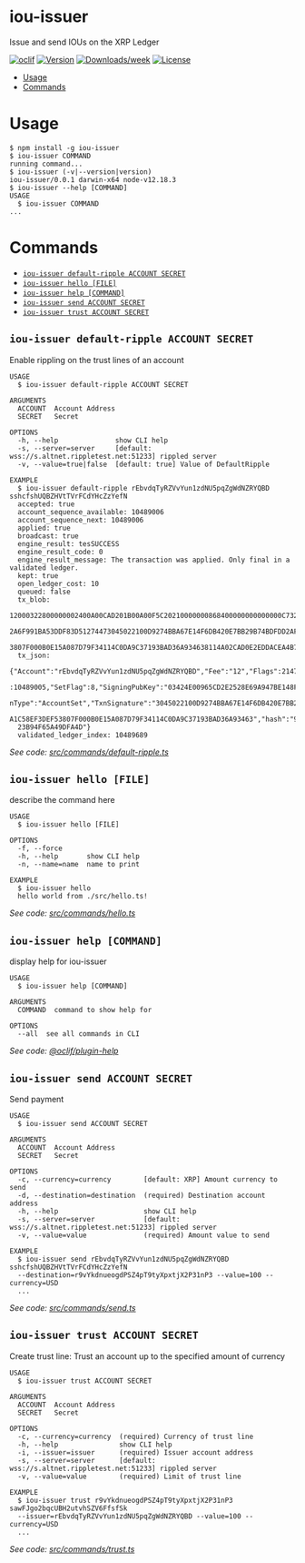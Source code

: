 iou-issuer
==========

Issue and send IOUs on the XRP Ledger

[![oclif](https://img.shields.io/badge/cli-oclif-brightgreen.svg)](https://oclif.io)
[![Version](https://img.shields.io/npm/v/iou-issuer.svg)](https://npmjs.org/package/iou-issuer)
[![Downloads/week](https://img.shields.io/npm/dw/iou-issuer.svg)](https://npmjs.org/package/iou-issuer)
[![License](https://img.shields.io/npm/l/iou-issuer.svg)](https://github.com/intelliot/iou-issuer/blob/master/package.json)

<!-- toc -->
* [Usage](#usage)
* [Commands](#commands)
<!-- tocstop -->
# Usage
<!-- usage -->
```sh-session
$ npm install -g iou-issuer
$ iou-issuer COMMAND
running command...
$ iou-issuer (-v|--version|version)
iou-issuer/0.0.1 darwin-x64 node-v12.18.3
$ iou-issuer --help [COMMAND]
USAGE
  $ iou-issuer COMMAND
...
```
<!-- usagestop -->
# Commands
<!-- commands -->
* [`iou-issuer default-ripple ACCOUNT SECRET`](#iou-issuer-default-ripple-account-secret)
* [`iou-issuer hello [FILE]`](#iou-issuer-hello-file)
* [`iou-issuer help [COMMAND]`](#iou-issuer-help-command)
* [`iou-issuer send ACCOUNT SECRET`](#iou-issuer-send-account-secret)
* [`iou-issuer trust ACCOUNT SECRET`](#iou-issuer-trust-account-secret)

## `iou-issuer default-ripple ACCOUNT SECRET`

Enable rippling on the trust lines of an account

```
USAGE
  $ iou-issuer default-ripple ACCOUNT SECRET

ARGUMENTS
  ACCOUNT  Account Address
  SECRET   Secret

OPTIONS
  -h, --help              show CLI help
  -s, --server=server     [default: wss://s.altnet.rippletest.net:51233] rippled server
  -v, --value=true|false  [default: true] Value of DefaultRipple

EXAMPLE
  $ iou-issuer default-ripple rEbvdqTyRZVvYun1zdNU5pqZgWdNZRYQBD sshcfshUQBZHVtTVrFCdYHcZzYefN
  accepted: true
  account_sequence_available: 10489006
  account_sequence_next: 10489006
  applied: true
  broadcast: true
  engine_result: tesSUCCESS
  engine_result_code: 0
  engine_result_message: The transaction was applied. Only final in a validated ledger.
  kept: true
  open_ledger_cost: 10
  queued: false
  tx_blob: 
  12000322800000002400A00CAD201B00A00F5C20210000000868400000000000000C732103424E00965CD2E2528E69A947BE148F7E0DFE99377F9F
  2A6F991BA53DDF83D51274473045022100D9274BBA67E14F6DB420E7BB29B74BDFDD2AF2290AA0ADC1759B33BAB8749CC602206AD6A1C58EF3DEF5
  3807F000B0E15A087D79F34114C0DA9C37193BAD36A934638114A02CAD0E2EDDACEA4B7C3AF520A0791E1DFDA04E
  tx_json: 
  {"Account":"rEbvdqTyRZVvYun1zdNU5pqZgWdNZRYQBD","Fee":"12","Flags":2147483648,"LastLedgerSequence":10489692,"Sequence"
  :10489005,"SetFlag":8,"SigningPubKey":"03424E00965CD2E2528E69A947BE148F7E0DFE99377F9F2A6F991BA53DDF83D512","Transactio
  nType":"AccountSet","TxnSignature":"3045022100D9274BBA67E14F6DB420E7BB29B74BDFDD2AF2290AA0ADC1759B33BAB8749CC602206AD6
  A1C58EF3DEF53807F000B0E15A087D79F34114C0DA9C37193BAD36A93463","hash":"99D7251014D252B5CC18F91F49AF5C9340D3A822CAD548C9
  23B94F65A49DFA4D"}
  validated_ledger_index: 10489689
```

_See code: [src/commands/default-ripple.ts](https://github.com/intelliot/iou-issuer/blob/v0.0.1/src/commands/default-ripple.ts)_

## `iou-issuer hello [FILE]`

describe the command here

```
USAGE
  $ iou-issuer hello [FILE]

OPTIONS
  -f, --force
  -h, --help       show CLI help
  -n, --name=name  name to print

EXAMPLE
  $ iou-issuer hello
  hello world from ./src/hello.ts!
```

_See code: [src/commands/hello.ts](https://github.com/intelliot/iou-issuer/blob/v0.0.1/src/commands/hello.ts)_

## `iou-issuer help [COMMAND]`

display help for iou-issuer

```
USAGE
  $ iou-issuer help [COMMAND]

ARGUMENTS
  COMMAND  command to show help for

OPTIONS
  --all  see all commands in CLI
```

_See code: [@oclif/plugin-help](https://github.com/oclif/plugin-help/blob/v3.2.0/src/commands/help.ts)_

## `iou-issuer send ACCOUNT SECRET`

Send payment

```
USAGE
  $ iou-issuer send ACCOUNT SECRET

ARGUMENTS
  ACCOUNT  Account Address
  SECRET   Secret

OPTIONS
  -c, --currency=currency        [default: XRP] Amount currency to send
  -d, --destination=destination  (required) Destination account address
  -h, --help                     show CLI help
  -s, --server=server            [default: wss://s.altnet.rippletest.net:51233] rippled server
  -v, --value=value              (required) Amount value to send

EXAMPLE
  $ iou-issuer send rEbvdqTyRZVvYun1zdNU5pqZgWdNZRYQBD sshcfshUQBZHVtTVrFCdYHcZzYefN 
  --destination=r9vYkdnueogdPSZ4pT9tyXpxtjX2P31nP3 --value=100 --currency=USD
  ...
```

_See code: [src/commands/send.ts](https://github.com/intelliot/iou-issuer/blob/v0.0.1/src/commands/send.ts)_

## `iou-issuer trust ACCOUNT SECRET`

Create trust line: Trust an account up to the specified amount of currency

```
USAGE
  $ iou-issuer trust ACCOUNT SECRET

ARGUMENTS
  ACCOUNT  Account Address
  SECRET   Secret

OPTIONS
  -c, --currency=currency  (required) Currency of trust line
  -h, --help               show CLI help
  -i, --issuer=issuer      (required) Issuer account address
  -s, --server=server      [default: wss://s.altnet.rippletest.net:51233] rippled server
  -v, --value=value        (required) Limit of trust line

EXAMPLE
  $ iou-issuer trust r9vYkdnueogdPSZ4pT9tyXpxtjX2P31nP3 sawFJgo2bqcUBH2utvhSZV6FfsfSk 
  --issuer=rEbvdqTyRZVvYun1zdNU5pqZgWdNZRYQBD --value=100 --currency=USD
  ...
```

_See code: [src/commands/trust.ts](https://github.com/intelliot/iou-issuer/blob/v0.0.1/src/commands/trust.ts)_
<!-- commandsstop -->
